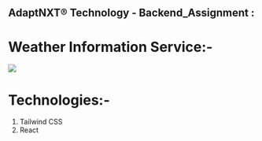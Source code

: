 

## AdaptNXT® Technology - Backend_Assignment :
#  Weather Information Service:-
<img src ="https://res.cloudinary.com/drdjty87p/image/upload/v1722746708/Screenshot_2024-08-04_101340_zwzbuz.png"/>

# Technologies:-
1) Tailwind CSS
2) React 
